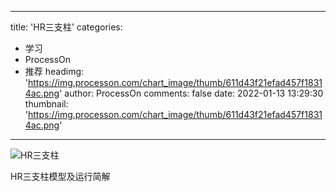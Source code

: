 
---
title: 'HR三支柱'
categories: 
 - 学习
 - ProcessOn
 - 推荐
headimg: 'https://img.processon.com/chart_image/thumb/611d43f21efad457f18314ac.png'
author: ProcessOn
comments: false
date: 2022-01-13 13:29:30
thumbnail: 'https://img.processon.com/chart_image/thumb/611d43f21efad457f18314ac.png'
---

<div>   
<img class="thumb" alt="HR三支柱" src="https://img.processon.com/chart_image/thumb/611d43f21efad457f18314ac.png" referrerpolicy="no-referrer">
<p>HR三支柱模型及运行简解</p>  
</div>
            